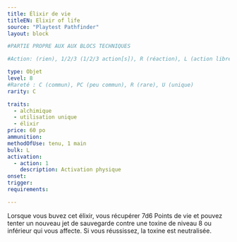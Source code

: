 ```yaml
---
title: Élixir de vie
titleEN: Elixir of life
source: "Playtest Pathfinder"
layout: block

#PARTIE PROPRE AUX AUX BLOCS TECHNIQUES

#Action: (rien), 1/2/3 (1/2/3 action[s]), R (réaction), L (action libre)

type: Objet
level: 8
#Rareté : C (commun), PC (peu commun), R (rare), U (unique)
rarity: C

traits:
  - alchimique
  - utilisation unique
  - élixir
price: 60 po
ammunition:
methodOfUse: tenu, 1 main
bulk: L
activation: 
  - action: 1
    description: Activation physique
onset: 
trigger:
requirements:

---
```


Lorsque vous buvez cet élixir, vous récupérer 7d6 Points de vie et pouvez tenter un nouveau jet de sauvegarde contre une toxine de niveau 8 ou inférieur qui vous affecte. Si vous réussissez, la toxine est neutralisée.